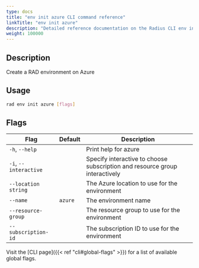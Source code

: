 ```yaml
---
type: docs
title: "env init azure CLI command reference"
linkTitle: "env init azure"
description: "Detailed reference documentation on the Radius CLI env init azure command"
weight: 100000
---
```


## Description

Create a RAD environment on Azure

## Usage

```bash
rad env init azure [flags]
```

## Flags

| Flag | Default | Description |
|------|---------|-------------|
| `-h`, `--help` | | Print help for azure
| `-i`, `--interactive` | | Specify interactive to choose subscription and resource group interactively
| `--location string` | | The Azure location to use for the environment
| `--name` | `azure` | The environment name
| `--resource-group`  | | The resource group to use for the environment
| `--subscription-id` | | The subscription ID to use for the environment

Visit the [CLI page]({{< ref "cli#global-flags" >}}) for a list of available global flags.
